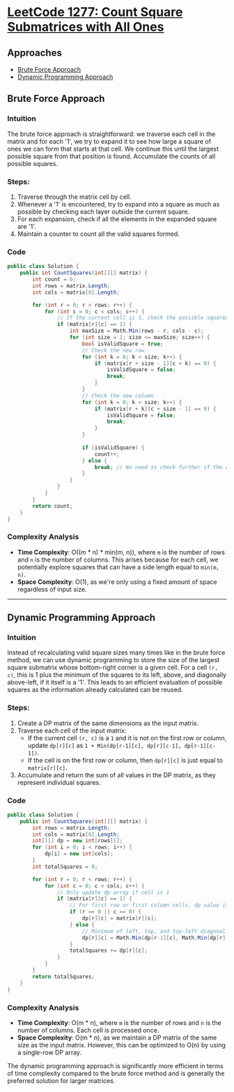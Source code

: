 # [LeetCode 1277: Count Square Submatrices with All Ones](https://leetcode.com/problems/count-square-submatrices-with-all-ones/)

## Approaches
- [Brute Force Approach](#brute-force-approach)
- [Dynamic Programming Approach](#dynamic-programming-approach)

## Brute Force Approach

### Intuition
The brute force approach is straightforward: we traverse each cell in the matrix and for each '1', we try to expand it to see how large a square of ones we can form that starts at that cell. We continue this until the largest possible square from that position is found. Accumulate the counts of all possible squares.

### Steps:
1. Traverse through the matrix cell by cell.
2. Whenever a '1' is encountered, try to expand into a square as much as possible by checking each layer outside the current square.
3. For each expansion, check if all the elements in the expanded square are '1'.
4. Maintain a counter to count all the valid squares formed.

### Code

```csharp
public class Solution {
    public int CountSquares(int[][] matrix) {
        int count = 0;
        int rows = matrix.Length;
        int cols = matrix[0].Length;

        for (int r = 0; r < rows; r++) {
            for (int c = 0; c < cols; c++) {
                // If the current cell is 1, check the possible squares
                if (matrix[r][c] == 1) {
                    int maxSize = Math.Min(rows - r, cols - c);
                    for (int size = 1; size <= maxSize; size++) {
                        bool isValidSquare = true;
                        // Check the new row
                        for (int k = 0; k < size; k++) {
                            if (matrix[r + size - 1][c + k] == 0) {
                                isValidSquare = false;
                                break;
                            }
                        }
                        // Check the new column
                        for (int k = 0; k < size; k++) {
                            if (matrix[r + k][c + size - 1] == 0) {
                                isValidSquare = false;
                                break;
                            }
                        }
                        
                        if (isValidSquare) {
                            count++;
                        } else {
                            break; // No need to check further if the current size fails
                        }
                    }
                }
            }
        }
        return count;
    }
}
```

### Complexity Analysis
- **Time Complexity**: O((m * n) * min(m, n)), where `m` is the number of rows and `n` is the number of columns. This arises because for each cell, we potentially explore squares that can have a side length equal to `min(m, n)`.
- **Space Complexity**: O(1), as we're only using a fixed amount of space regardless of input size.

---

## Dynamic Programming Approach

### Intuition
Instead of recalculating valid square sizes many times like in the brute force method, we can use dynamic programming to store the size of the largest square submatrix whose bottom-right corner is a given cell. For a cell `(r, c)`, this is 1 plus the minimum of the squares to its left, above, and diagonally above-left, if it itself is a '1'. This leads to an efficient evaluation of possible squares as the information already calculated can be reused.

### Steps:
1. Create a DP matrix of the same dimensions as the input matrix.
2. Traverse each cell of the input matrix:
   - If the current cell `(r, c)` is a `1` and it is not on the first row or column, update `dp[r][c]` as
     `1 + Min(dp[r-1][c], dp[r][c-1], dp[r-1][c-1])`.
   - If the cell is on the first row or column, then `dp[r][c]` is just equal to `matrix[r][c]`.
3. Accumulate and return the sum of all values in the DP matrix, as they represent individual squares.

### Code

```csharp
public class Solution {
    public int CountSquares(int[][] matrix) {
        int rows = matrix.Length;
        int cols = matrix[0].Length;
        int[][] dp = new int[rows][];
        for (int i = 0; i < rows; i++) {
            dp[i] = new int[cols];
        }
        int totalSquares = 0;

        for (int r = 0; r < rows; r++) {
            for (int c = 0; c < cols; c++) {
                // Only update dp array if cell is 1
                if (matrix[r][c] == 1) {
                    // For first row or first column cells, dp value is same as matrix[r][c]
                    if (r == 0 || c == 0) {
                        dp[r][c] = matrix[r][c];
                    } else {
                        // Minimum of left, top, and top-left diagonal plus the cell itself
                        dp[r][c] = Math.Min(dp[r-1][c], Math.Min(dp[r][c-1], dp[r-1][c-1])) + 1;
                    }
                    totalSquares += dp[r][c];
                }
            }
        }
        return totalSquares;
    }
}
```

### Complexity Analysis
- **Time Complexity**: O(m * n), where `m` is the number of rows and `n` is the number of columns. Each cell is processed once.
- **Space Complexity**: O(m * n), as we maintain a DP matrix of the same size as the input matrix. However, this can be optimized to O(n) by using a single-row DP array.

The dynamic programming approach is significantly more efficient in terms of time complexity compared to the brute force method and is generally the preferred solution for larger matrices.

